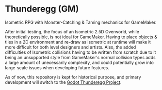 # Thunderegg (GM)
Isometric RPG with Monster-Catching & Taming mechanics for GameMaker.

After initial testing, the focus of an Isometric 2.5D Overworld, while theoretically possible, is not ideal for GameMaker. Having to place objects & tiles in a 2D environment and re-draw as isometric at runtime will make it more difficult for both level designers and artists. Also, the added difficulties of Isometric collisions having to be written from scratch due to it being an unsupported style from GameMaker's normal collision types adds a large amount of unecessarily complexity, and could potentially grow into large-scale issues when developing future features.

As of now, this repository is kept for historical purpose, and primary development will switch to the [Godot Thunderegg Project](https://github.com/JoelStokes/Thunderegg).
